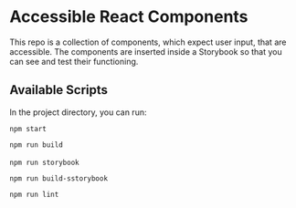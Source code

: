 # Accessible React Components
This repo is a collection of components, which expect user input, that are accessible.
The components are inserted inside a Storybook so that you can see and test their functioning.
## Available Scripts

In the project directory, you can run:

`npm start`

`npm run build` 

`npm run storybook` 

`npm run build-sstorybook` 

`npm run lint`